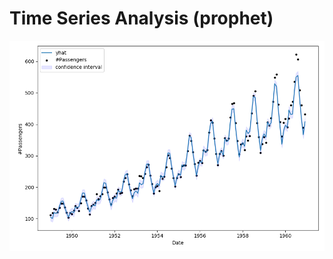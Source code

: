 # Time Series Analysis (prophet)

<div align="center">
<img src="figure/04_prophet_predict.png" width=650pt>
</div>